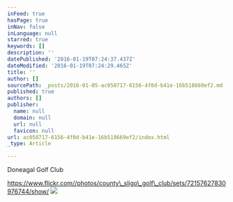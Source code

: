 ```yaml
---
inFeed: true
hasPage: true
inNav: false
inLanguage: null
starred: true
keywords: []
description: ''
datePublished: '2016-01-19T07:24:37.437Z'
dateModified: '2016-01-19T07:24:29.465Z'
title: ''
author: []
sourcePath: _posts/2016-01-05-ac050717-6156-4f0d-b41e-16b518669ef2.md
published: true
authors: []
publisher:
  name: null
  domain: null
  url: null
  favicon: null
url: ac050717-6156-4f0d-b41e-16b518669ef2/index.html
_type: Article

---
```

Doneagal Golf Club

https://www.flickr.com//photos/county\_sligo\_golf\_club/sets/72157627830976744/show/
![](https://the-grid-user-content.s3-us-west-2.amazonaws.com/51e6325f-0fc5-44dd-ba76-3038e7e21c29.png)